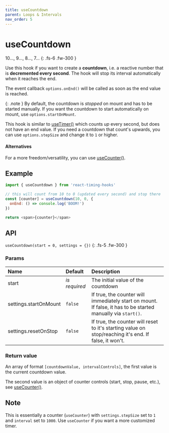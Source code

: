 ```yaml
---
title: useCountdown
parent: Loops & Intervals
nav_order: 5
---
```


# useCountdown

10…, 9…, 8…, 7…
{: .fs-6 .fw-300 }

Use this hook if you want to create a **countdown**, i.e. a reactive number that is **decremented every second**.
The hook will stop its interval automatically when it reaches the end.

The event callback `options.onEnd()` will be called as soon as the end value is reached.

{: .note }
By default, the countdown is _stopped_ on mount and has to be started manually. 
If you want the countdown to start automatically on mount, use `options.startOnMount`.

This hook is similar to [useTimer()](/react-timing-hooks/intervals-api/useTimer.html) which counts _up_ every second, but does not have an end value.
If you need a countdown that count's upwards, you can use `options.stepSize` and change it to `1` or higher.

#### Alternatives

For a more freedom/versatility, you can use [useCounter()](/react-timing-hooks/intervals-api/useCounter.html).

## Example

```javascript
import { useCountdown } from 'react-timing-hooks'

// this will count from 10 to 0 (updated every second) and stop there
const [counter] = useCountdown(10, 0, { 
  onEnd: () => console.log('BOOM!')
})

return <span>{counter}</span>
```

## API

`useCountdown(start = 0, settings = {})`
{: .fs-5 .fw-300 }

### Params

| Name                  | Default       | Description                                                                                                  |
|:----------------------|:--------------|:-------------------------------------------------------------------------------------------------------------|
| start                 | _is required_ | The initial value of the countdown                                                                           |
| settings.startOnMount | `false`       | If true, the counter will immediately start on mount. If false, it has to be started manually via `start()`. |
| settings.resetOnStop  | `false`       | If true, the counter will reset to it's starting value on stop/reaching it's end. If false, it won't.        |



### Return value

An array of format `[countdownValue, intervalControls]`, the first value is the current countdown value.

The second value is an object of counter controls (start, stop, pause, etc.), see [useCounter()](/react-timing-hooks/intervals-api/useCounter.html#return-value).

## Note

This is essentially a counter (`useCounter`) with `settings.stepSize` set to `1` and `interval` set to `1000`.
Use `useCounter` if you want a more customized timer.
